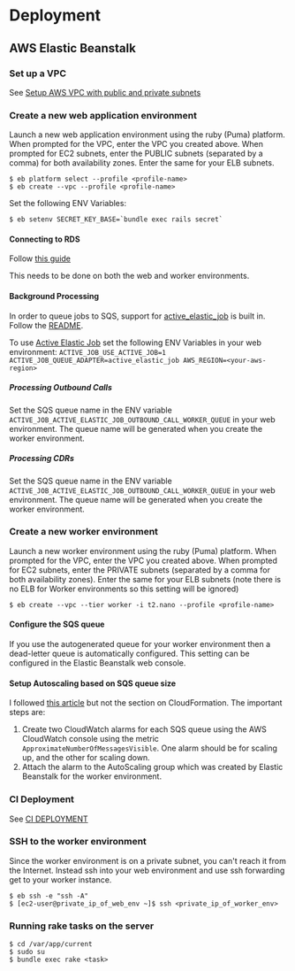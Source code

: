 # Deployment

## AWS Elastic Beanstalk

### Set up a VPC

See [Setup AWS VPC with public and private subnets](https://github.com/dwilkie/twilreapi/blob/master/docs/AWS_VPC_SETUP.md)

### Create a new web application environment

Launch a new web application environment using the ruby (Puma) platform. When prompted for the VPC, enter the VPC you created above. When prompted for EC2 subnets, enter the PUBLIC subnets (separated by a comma) for both availability zones. Enter the same for your ELB subnets.

```
$ eb platform select --profile <profile-name>
$ eb create --vpc --profile <profile-name>
```

Set the following ENV Variables:

```
$ eb setenv SECRET_KEY_BASE=`bundle exec rails secret`
```

#### Connecting to RDS

Follow [this guide](https://docs.aws.amazon.com/elasticbeanstalk/latest/dg/AWSHowTo.RDS.html?icmpid=docs_elasticbeanstalk_console)

This needs to be done on both the web and worker environments.

#### Background Processing

In order to queue jobs to SQS, support for [active_elastic_job](https://github.com/tawan/active-elastic-job) is built in. Follow the [README](https://github.com/tawan/active-elastic-job).

To use [Active Elastic Job](https://github.com/tawan/active-elastic-job) set the following ENV Variables in your web environment: `ACTIVE_JOB_USE_ACTIVE_JOB=1 ACTIVE_JOB_QUEUE_ADAPTER=active_elastic_job AWS_REGION=<your-aws-region>`

##### Processing Outbound Calls

Set the SQS queue name in the ENV variable `ACTIVE_JOB_ACTIVE_ELASTIC_JOB_OUTBOUND_CALL_WORKER_QUEUE` in your web environment. The queue name will be generated when you create the worker environment.

##### Processing CDRs

Set the SQS queue name in the ENV variable `ACTIVE_JOB_ACTIVE_ELASTIC_JOB_OUTBOUND_CALL_WORKER_QUEUE` in your web environment. The queue name will be generated when you create the worker environment.

### Create a new worker environment

Launch a new worker environment using the ruby (Puma) platform. When prompted for the VPC, enter the VPC you created above. When prompted for EC2 subnets, enter the PRIVATE subnets (separated by a comma for both availability zones). Enter the same for your ELB subnets (note there is no ELB for Worker environments so this setting will be ignored)

```
$ eb create --vpc --tier worker -i t2.nano --profile <profile-name>
```

#### Configure the SQS queue

If you use the autogenerated queue for your worker environment then a dead-letter queue is automatically configured. This setting can be configured in the Elastic Beanstalk web console.

#### Setup Autoscaling based on SQS queue size

I followed [this article](http://blog.cbeer.info/2016/autoscaling-elasticbeanstalk-workers-sqs-length/) but not the section on CloudFormation. The important steps are:

1. Create two CloudWatch alarms for each SQS queue using the AWS CloudWatch console using the metric `ApproximateNumberOfMessagesVisible`. One alarm should be for scaling up, and the other for scaling down.
2. Attach the alarm to the AutoScaling group which was created by Elastic Beanstalk for the worker environment.

### CI Deployment

See [CI DEPLOYMENT](https://github.com/dwilkie/twilreapi/blob/master/docs/CI_DEPLOYMENT.md)

### SSH to the worker environment

Since the worker environment is on a private subnet, you can't reach it from the Internet. Instead ssh into your web environment and use ssh forwarding get to your worker instance.

```
$ eb ssh -e "ssh -A"
$ [ec2-user@private_ip_of_web_env ~]$ ssh <private_ip_of_worker_env>
```

### Running rake tasks on the server

```
$ cd /var/app/current
$ sudo su
$ bundle exec rake <task>
```
